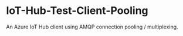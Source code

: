 # IoT-Hub-Test-Client-Pooling
An Azure IoT Hub client using AMQP connection pooling / multiplexing.
